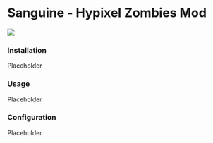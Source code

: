 # Sanguine - Hypixel Zombies Mod
<img src="https://pride-badges.pony.workers.dev/static/v1?label=transware&labelColor=%23555&stripeWidth=6&stripeColors=5BCEFA%2CF5A9B8%2CFFFFFF%2CF5A9B8%2C5BCEFA">

### Installation
Placeholder

### Usage
Placeholder

### Configuration
Placeholder
